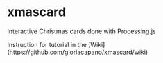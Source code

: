 # xmascard
Interactive Christmas cards done with Processing.js

Instruction for tutorial in the [Wiki] (https://github.com/gloriacapano/xmascard/wiki)
